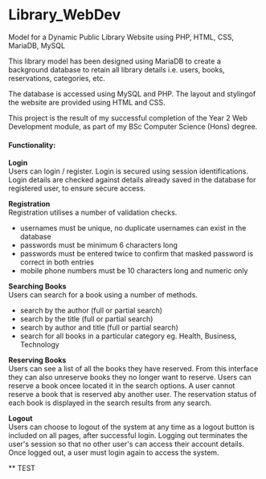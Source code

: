 # Library_WebDev
Model for a Dynamic Public Library Website using PHP, HTML, CSS, MariaDB, MySQL

This library model has been designed using MariaDB to create a background database to retain all library 
details i.e. users, books, reservations, categories, etc. 

The database is accessed using MySQL and PHP. 
The layout and stylingof the website are provided using HTML and CSS. 

This project is the result of my successful completion of the Year 2 Web Development module, as part of my 
BSc Computer Science (Hons) degree. 

<h4>Functionality:</h4>

<b>Login</b><br>
Users can login / register. 
Login is secured using session identifications. 
Login details are checked against details already saved in the database for registered user, to ensure secure access. 

<b>Registration</b><br>
Registration utilises a number of validation checks. 
- usernames must be unique, no duplicate usernames can exist in the database
- passwords must be minimum 6 characters long
- passwords must be entered twice to confirm that masked password is correct in both entries
- mobile phone numbers must be 10 characters long and numeric only

<b>Searching Books</b><br>
Users can search for a book using a number of methods.
- search by the author (full or partial search)
- search by the title (full or partial search)
- search by author and title (full or partial search)
- search for all books in a particular category eg. Health, Business, Technology

<b>Reserving Books</b><br>
Users can see a list of all the books they have reserved. 
From this interface they can also unreserve books they no longer want to reserve. 
Users can reserve a book oncee located it in the search options. 
A user cannot reserve a book that is reserved aby another user.
The reservation status of each book is displayed in the search results from any search. 

<b>Logout</b><br>
Users can choose to logout of the system at any time as a logout button is included on all pages, after successful login. 
Logging out terminates the user's session so that no other user's can access their account details. 
Once logged out, a user must login again to access the system. 

** TEST